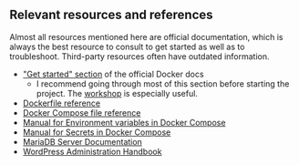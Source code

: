 ## Relevant resources and references

Almost all resources mentioned here are official documentation, which is always the best resource to consult to get started as well as to troubleshoot. Third-party resources often have outdated information.

- ["Get started" section](https://docs.docker.com/get-started/) of the official Docker docs
  - I recommend going through most of this section before starting the project. The [workshop](https://docs.docker.com/get-started/workshop/) is especially useful.
- [Dockerfile reference](https://docs.docker.com/reference/dockerfile/)
- [Docker Compose file reference](https://docs.docker.com/reference/compose-file/)
- [Manual for Environment variables in Docker Compose](https://docs.docker.com/compose/how-tos/environment-variables/)
- [Manual for Secrets in Docker Compose](https://docs.docker.com/compose/how-tos/use-secrets/)
- [MariaDB Server Documentation](https://mariadb.com/docs/server)
- [WordPress Administration Handbook](https://developer.wordpress.org/advanced-administration/)
